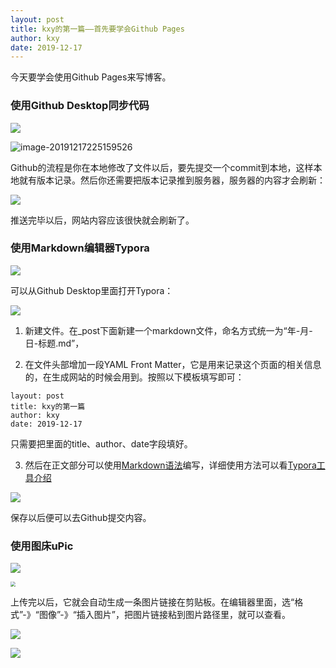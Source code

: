 ```yaml
---
layout: post
title: kxy的第一篇——首先要学会Github Pages
author: kxy
date: 2019-12-17
---
```


今天要学会使用Github Pages来写博客。



### 使用Github Desktop同步代码

![](https://pic.lucki.cn/uPic/PwSFZo.png)



![image-20191217225159526](https://pic.lucki.cn/uPic/r1dG9J.png)

Github的流程是你在本地修改了文件以后，要先提交一个commit到本地，这样本地就有版本记录。然后你还需要把版本记录推到服务器，服务器的内容才会刷新：

![](https://pic.lucki.cn/uPic/DJ76UB.png)

推送完毕以后，网站内容应该很快就会刷新了。



### 使用Markdown编辑器Typora

![](https://pic.lucki.cn/uPic/mEh4Ac.png)

可以从Github Desktop里面打开Typora：

![](https://pic.lucki.cn/uPic/s9glsY.png)



1. 新建文件。在_post下面新建一个markdown文件，命名方式统一为“年-月-日-标题.md”，

2. 在文件头部增加一段YAML Front Matter，它是用来记录这个页面的相关信息的，在生成网站的时候会用到。按照以下模板填写即可：

```
layout: post
title: kxy的第一篇
author: kxy
date: 2019-12-17
```

只需要把里面的title、author、date字段填好。

3. 然后在正文部分可以使用[Markdown语法](https://www.jianshu.com/p/b30955885e6d)编写，详细使用方法可以看[Typora工具介绍](https://sspai.com/post/54912)

![](https://pic.lucki.cn/uPic/lpFkOs.png)

保存以后便可以去Github提交内容。



### 使用图床uPic

![](https://pic.lucki.cn/uPic/GKTvPz.png)

<img src="https://pic.lucki.cn/uPic/SsDhEB.png" style="zoom:50%;" />

上传完以后，它就会自动生成一条图片链接在剪贴板。在编辑器里面，选“格式”-》“图像”-》“插入图片”，把图片链接粘到图片路径里，就可以查看。

![](https://pic.lucki.cn/uPic/60n6j0.png)



![](https://pic.lucki.cn/uPic/0jfpNn.png)


